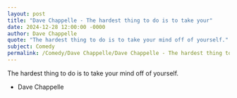```yaml
---
layout: post
title: "Dave Chappelle - The hardest thing to do is to take your"
date: 2024-12-28 12:00:00 -0000
author: Dave Chappelle
quote: "The hardest thing to do is to take your mind off of yourself."
subject: Comedy
permalink: /Comedy/Dave Chappelle/Dave Chappelle - The hardest thing to do is to take your
---
```


The hardest thing to do is to take your mind off of yourself.

- Dave Chappelle
